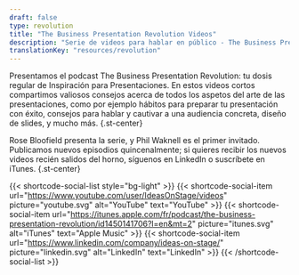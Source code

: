 ```yaml
---
draft: false
type: revolution
title: "The Business Presentation Revolution Videos"
description: "Serie de videos para hablar en público - The Business Presentation Revolution"
translationKey: "resources/revolution"
---
```


Presentamos el podcast The Business Presentation Revolution: tu dosis regular de Inspiración para Presentaciones. En estos videos cortos compartimos valiosos consejos acerca de todos los aspetos del arte de las presentaciones, como por ejemplo hábitos para preparar tu presentación con éxito, consejos para hablar y cautivar a una audiencia concreta, diseño de slides, y mucho más.
{.st-center}

Rose Bloofield presenta la serie, y Phil Waknell es el primer invitado. Publicamos nuevos episodios quincenalmente; si quieres recibir los nuevos videos recién salidos del horno, síguenos en LinkedIn o suscríbete en iTunes.
{.st-center}

{{< shortcode-social-list style="bg-light" >}}
    {{< shortcode-social-item url="https://www.youtube.com/user/IdeasOnStage/videos" picture="youtube.svg" alt="YouTube" text="YouTube" >}}
    {{< shortcode-social-item url="https://itunes.apple.com/fr/podcast/the-business-presentation-revolution/id1450141706?l=en&mt=2" picture="itunes.svg" alt="iTunes" text="Apple Music" >}}
    {{< shortcode-social-item url="https://www.linkedin.com/company/ideas-on-stage/" picture="linkedin.svg" alt="LinkedIn" text="LinkedIn" >}}
{{< /shortcode-social-list >}}
